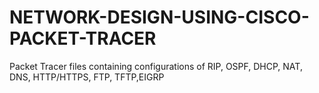# NETWORK-DESIGN-USING-CISCO-PACKET-TRACER
Packet Tracer files containing configurations of RIP, OSPF, DHCP, NAT, DNS, HTTP/HTTPS, FTP, TFTP,EIGRP 
